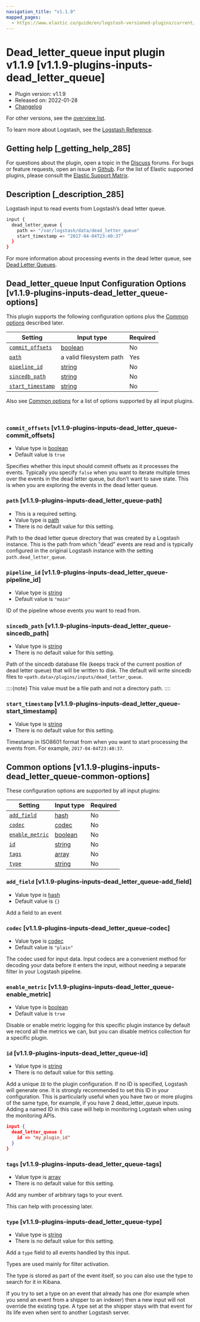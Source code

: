 ```yaml
---
navigation_title: "v1.1.9"
mapped_pages:
  - https://www.elastic.co/guide/en/logstash-versioned-plugins/current/v1.1.9-plugins-inputs-dead_letter_queue.html
---
```


# Dead_letter_queue input plugin v1.1.9 [v1.1.9-plugins-inputs-dead_letter_queue]


* Plugin version: v1.1.9
* Released on: 2022-01-28
* [Changelog](https://github.com/logstash-plugins/logstash-input-dead_letter_queue/blob/v1.1.9/CHANGELOG.md)

For other versions, see the [overview list](input-dead_letter_queue-index.md).

To learn more about Logstash, see the [Logstash Reference](logstash://reference/index.md).

## Getting help [_getting_help_285]

For questions about the plugin, open a topic in the [Discuss](http://discuss.elastic.co) forums. For bugs or feature requests, open an issue in [Github](https://github.com/logstash-plugins/logstash-input-dead_letter_queue). For the list of Elastic supported plugins, please consult the [Elastic Support Matrix](https://www.elastic.co/support/matrix#matrix_logstash_plugins).


## Description [_description_285]

Logstash input to read events from Logstash’s dead letter queue.

```sh
input {
  dead_letter_queue {
    path => "/var/logstash/data/dead_letter_queue"
    start_timestamp => "2017-04-04T23:40:37"
  }
}
```

For more information about processing events in the dead letter queue, see [Dead Letter Queues](logstash://reference/dead-letter-queues.md).


## Dead_letter_queue Input Configuration Options [v1.1.9-plugins-inputs-dead_letter_queue-options]

This plugin supports the following configuration options plus the [Common options](v1-1-9-plugins-inputs-dead_letter_queue.md#v1.1.9-plugins-inputs-dead_letter_queue-common-options) described later.

| Setting | Input type | Required |
| --- | --- | --- |
| [`commit_offsets`](v1-1-9-plugins-inputs-dead_letter_queue.md#v1.1.9-plugins-inputs-dead_letter_queue-commit_offsets) | [boolean](logstash://reference/configuration-file-structure.md#boolean) | No |
| [`path`](v1-1-9-plugins-inputs-dead_letter_queue.md#v1.1.9-plugins-inputs-dead_letter_queue-path) | a valid filesystem path | Yes |
| [`pipeline_id`](v1-1-9-plugins-inputs-dead_letter_queue.md#v1.1.9-plugins-inputs-dead_letter_queue-pipeline_id) | [string](logstash://reference/configuration-file-structure.md#string) | No |
| [`sincedb_path`](v1-1-9-plugins-inputs-dead_letter_queue.md#v1.1.9-plugins-inputs-dead_letter_queue-sincedb_path) | [string](logstash://reference/configuration-file-structure.md#string) | No |
| [`start_timestamp`](v1-1-9-plugins-inputs-dead_letter_queue.md#v1.1.9-plugins-inputs-dead_letter_queue-start_timestamp) | [string](logstash://reference/configuration-file-structure.md#string) | No |

Also see [Common options](v1-1-9-plugins-inputs-dead_letter_queue.md#v1.1.9-plugins-inputs-dead_letter_queue-common-options) for a list of options supported by all input plugins.

 

### `commit_offsets` [v1.1.9-plugins-inputs-dead_letter_queue-commit_offsets]

* Value type is [boolean](logstash://reference/configuration-file-structure.md#boolean)
* Default value is `true`

Specifies whether this input should commit offsets as it processes the events. Typically you specify `false` when you want to iterate multiple times over the events in the dead letter queue, but don’t want to save state. This is when you are exploring the events in the dead letter queue.


### `path` [v1.1.9-plugins-inputs-dead_letter_queue-path]

* This is a required setting.
* Value type is [path](logstash://reference/configuration-file-structure.md#path)
* There is no default value for this setting.

Path to the dead letter queue directory that was created by a Logstash instance. This is the path from which "dead" events are read and is typically configured in the original Logstash instance with the setting `path.dead_letter_queue`.


### `pipeline_id` [v1.1.9-plugins-inputs-dead_letter_queue-pipeline_id]

* Value type is [string](logstash://reference/configuration-file-structure.md#string)
* Default value is `"main"`

ID of the pipeline whose events you want to read from.


### `sincedb_path` [v1.1.9-plugins-inputs-dead_letter_queue-sincedb_path]

* Value type is [string](logstash://reference/configuration-file-structure.md#string)
* There is no default value for this setting.

Path of the sincedb database file (keeps track of the current position of dead letter queue) that will be written to disk. The default will write sincedb files to `<path.data>/plugins/inputs/dead_letter_queue`.

::::{note}
This value must be a file path and not a directory path.
::::



### `start_timestamp` [v1.1.9-plugins-inputs-dead_letter_queue-start_timestamp]

* Value type is [string](logstash://reference/configuration-file-structure.md#string)
* There is no default value for this setting.

Timestamp in ISO8601 format from when you want to start processing the events from. For example, `2017-04-04T23:40:37`.



## Common options [v1.1.9-plugins-inputs-dead_letter_queue-common-options]

These configuration options are supported by all input plugins:

| Setting | Input type | Required |
| --- | --- | --- |
| [`add_field`](v1-1-9-plugins-inputs-dead_letter_queue.md#v1.1.9-plugins-inputs-dead_letter_queue-add_field) | [hash](logstash://reference/configuration-file-structure.md#hash) | No |
| [`codec`](v1-1-9-plugins-inputs-dead_letter_queue.md#v1.1.9-plugins-inputs-dead_letter_queue-codec) | [codec](logstash://reference/configuration-file-structure.md#codec) | No |
| [`enable_metric`](v1-1-9-plugins-inputs-dead_letter_queue.md#v1.1.9-plugins-inputs-dead_letter_queue-enable_metric) | [boolean](logstash://reference/configuration-file-structure.md#boolean) | No |
| [`id`](v1-1-9-plugins-inputs-dead_letter_queue.md#v1.1.9-plugins-inputs-dead_letter_queue-id) | [string](logstash://reference/configuration-file-structure.md#string) | No |
| [`tags`](v1-1-9-plugins-inputs-dead_letter_queue.md#v1.1.9-plugins-inputs-dead_letter_queue-tags) | [array](logstash://reference/configuration-file-structure.md#array) | No |
| [`type`](v1-1-9-plugins-inputs-dead_letter_queue.md#v1.1.9-plugins-inputs-dead_letter_queue-type) | [string](logstash://reference/configuration-file-structure.md#string) | No |

### `add_field` [v1.1.9-plugins-inputs-dead_letter_queue-add_field]

* Value type is [hash](logstash://reference/configuration-file-structure.md#hash)
* Default value is `{}`

Add a field to an event


### `codec` [v1.1.9-plugins-inputs-dead_letter_queue-codec]

* Value type is [codec](logstash://reference/configuration-file-structure.md#codec)
* Default value is `"plain"`

The codec used for input data. Input codecs are a convenient method for decoding your data before it enters the input, without needing a separate filter in your Logstash pipeline.


### `enable_metric` [v1.1.9-plugins-inputs-dead_letter_queue-enable_metric]

* Value type is [boolean](logstash://reference/configuration-file-structure.md#boolean)
* Default value is `true`

Disable or enable metric logging for this specific plugin instance by default we record all the metrics we can, but you can disable metrics collection for a specific plugin.


### `id` [v1.1.9-plugins-inputs-dead_letter_queue-id]

* Value type is [string](logstash://reference/configuration-file-structure.md#string)
* There is no default value for this setting.

Add a unique `ID` to the plugin configuration. If no ID is specified, Logstash will generate one. It is strongly recommended to set this ID in your configuration. This is particularly useful when you have two or more plugins of the same type, for example, if you have 2 dead_letter_queue inputs. Adding a named ID in this case will help in monitoring Logstash when using the monitoring APIs.

```json
input {
  dead_letter_queue {
    id => "my_plugin_id"
  }
}
```


### `tags` [v1.1.9-plugins-inputs-dead_letter_queue-tags]

* Value type is [array](logstash://reference/configuration-file-structure.md#array)
* There is no default value for this setting.

Add any number of arbitrary tags to your event.

This can help with processing later.


### `type` [v1.1.9-plugins-inputs-dead_letter_queue-type]

* Value type is [string](logstash://reference/configuration-file-structure.md#string)
* There is no default value for this setting.

Add a `type` field to all events handled by this input.

Types are used mainly for filter activation.

The type is stored as part of the event itself, so you can also use the type to search for it in Kibana.

If you try to set a type on an event that already has one (for example when you send an event from a shipper to an indexer) then a new input will not override the existing type. A type set at the shipper stays with that event for its life even when sent to another Logstash server.



